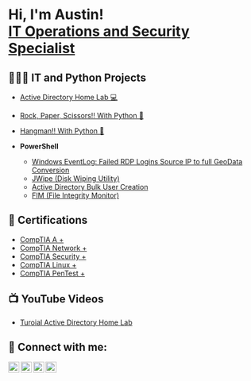 <h1>Hi, I'm Austin! <br/><a href="https://www.linkedin.com/in/joshmadakor/">IT Operations and Security Specialist</a>

<h2>👨🏾‍💻 IT and Python Projects </h2>


  - [Active Directory Home Lab 💻](https://github.com/AustinThierry/ActiveDirectoryLab/blob/main/README.md)
  - [Rock, Paper, Scissors!! With Python 🐍](https://github.com/joshmadakor1/Algorithms-Practice)
  - [Hangman!! With Python 🐍](https://github.com/joshmadakor1/Algorithms-Practice)
    
- <b>PowerShell</b>
  - [Windows EventLog: Failed RDP Logins Source IP to full GeoData Conversion](https://github.com/joshmadakor1/Sentinel-Lab)
  - [JWipe (Disk Wiping Utility)](https://gi7️⃣8️⃣thub.com/joshmadakor1/Jwipe.PowerShell)
  - [Active Directory Bulk User Creation](https://github.com/joshmadakor1/AD_PS)
  - [FIM (File Integrity Monitor)](https://github.com/joshmadakor1/PowerShell-Integrity-FIM)

<h2>📄 Certifications</h2>

- [CompTIA A +](https://www.youtube.com/watch?v=a83ASGn_V_s)
- [CompTIA Network +](https://www.youtube.com/watch?v=a83ASGn_V_s)
- [CompTIA Security +](https://www.youtube.com/watch?v=a83ASGn_V_s)
- [CompTIA Linux +](https://www.youtube.com/watch?v=a83ASGn_V_s)
- [CompTIA PenTest +](https://www.youtube.com/watch?v=a83ASGn_V_s)  

<h2>📺 YouTube Videos</h2>

- [Turoial Active Directory Home Lab](https://www.youtube.com/watch?v=a83ASGn_V_s)


<h2> 🤳 Connect with me:</h2>

[<img align="left" alt="JoshMadakor | YouTube" width="22px" src="https://cdn.jsdelivr.net/npm/simple-icons@v3/icons/youtube.svg" />][youtube]
[<img align="left" alt="JoshMadakor | Twitter" width="22px" src="https://cdn.jsdelivr.net/npm/simple-icons@v3/icons/twitter.svg" />][twitter]
[<img align="left" alt="JoshMadakor | LinkedIn" width="22px" src="https://cdn.jsdelivr.net/npm/simple-icons@v3/icons/linkedin.svg" />][linkedin]
[<img align="left" alt="JoshMadakor | Instagram" width="22px" src="https://cdn.jsdelivr.net/npm/simple-icons@v3/icons/instagram.svg" />][instagram]

[twitter]: https://twitter.com/joshmadakor
[youtube]: https://www.youtube.com/c/joshmadakor
[instagram]: https://www.instagram.com/joshmadakor/
[linkedin]: https://linkedin.com/in/joshmadakor

<!--
**joshmadakor1/joshmadakor1** is a ✨ _special_ ✨ repository because its `README.md` (this file) appears on your GitHub profile.

Here are some ideas to get you started:

- 🔭 I’m currently working on ...
- 🌱 I’m currently learning ...
- 👯 I’m looking to collaborate on ...
- 🤔 I’m looking for help with ...
- 💬 Ask me about ...
- 📫 How to reach me: ...
- 😄 Pronouns: ...
- ⚡ Fun fact: ...
-->
